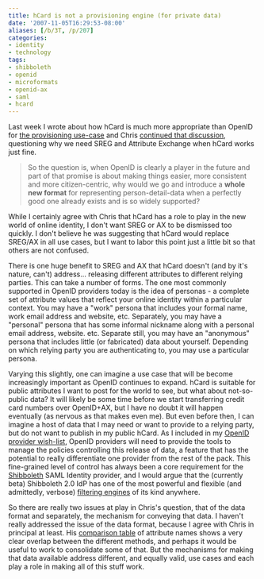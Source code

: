 ```yaml
---
title: hCard is not a provisioning engine (for private data)
date: '2007-11-05T16:29:53-08:00'
aliases: [/b/3T, /p/207]
categories:
- identity
- technology
tags:
- shibboleth
- openid
- microformats
- openid-ax
- saml
- hcard
---
```

Last week I wrote about how hCard is much more appropriate than OpenID for [the provisioning use-case][provisioning] and
Chris [continued that discussion][hcard-sreg], questioning why we need SREG and Attribute Exchange when hCard works just
fine.

> So the question is, when OpenID is clearly a player in the future and part of that promise is about
> making things easier, more consistent and more citizen-centric, why would we go and introduce a **whole
> new format** for representing person-detail-data when a perfectly good one already exists and is so
> widely supported?

While I certainly agree with Chris that hCard has a role to play in the new world of online identity, I don't want SREG
or AX to be dismissed too quickly.  I don't believe he was suggesting that hCard would replace SREG/AX in all use cases,
but I want to labor this point just a little bit so that others are not confused.

[provisioning]: /2007/10/openid-is-not-a-provisioning-engine
[hcard-sreg]: http://factoryjoe.com/blog/2007/11/01/hcard-for-openid-simple-registration-and-attribute-exchange/

There is one huge benefit to SREG and AX that hCard doesn't (and by it's nature, can't) address... releasing different
attributes to different relying parties.  This can take a number of forms.  The one most commonly supported in OpenID
providers today is the idea of personas - a complete set of attribute values that reflect your online identity within a
particular context.  You may have a "work" persona that includes your formal name, work email address and website, etc.
Separately, you may have a "personal" persona that has some informal nickname along with a personal email address,
website. etc.  Separate still, you may have an "anonymous" persona that includes little (or fabricated) data about
yourself.  Depending on which relying party you are authenticating to, you may use a particular persona.

Varying this slightly, one can imagine a use case that will be become increasingly important as OpenID continues to
expand.  hCard is suitable for public attributes I want to post for the world to see, but what about not-so-public data?
It will likely be some time before we start transferring credit card numbers over OpenID+AX, but I have no doubt it will
happen eventually (as nervous as that makes even me).  But even before then, I can imagine a host of data that I may
need or want to provide to a relying party, but do not want to publish in my public hCard.  As I included in my [OpenID
provider wish-list][wish-list], OpenID providers will need to provide the tools to manage the policies controlling this
release of data, a feature that has the potential to really differentiate one provider from the rest of the pack.  This
fine-grained level of control has always been a core requirement for the [Shibboleth][] SAML Identity provider, and I
would argue that the (currently beta) Shibboleth 2.0 IdP has one of the most powerful and flexible (and admittedly,
verbose) [filtering engines][] of its kind anywhere.

[wish-list]: /2007/03/openid-provider-wish-list
[Shibboleth]: http://shibboleth.internet2.edu/
[filtering engines]: https://spaces.internet2.edu/display/SHIB2/AFPAttributeFilterPolicy

So there are really two issues at play in Chris's question, that of the data format and separately, the mechanism for
conveying that data.  I haven't really addressed the issue of the data format, because I agree with Chris in principal
at least.  His [comparison table][] of attribute names shows a very clear overlap between the different methods, and
perhaps it would be useful to work to consolidate some of that.  But the mechanisms for making that data available
address different, and equally valid, use cases and each play a role in making all of this stuff work.

[comparison table]: http://microformats.org/wiki/attribute-exchange
